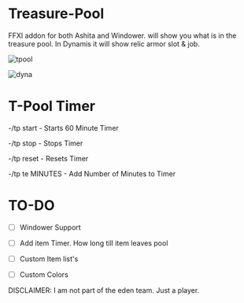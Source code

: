 



# Treasure-Pool
FFXI addon for both Ashita and Windower.
will show you what is in the treasure pool.
In Dynamis it will show relic armor slot & job.

![tpool](https://github.com/user-attachments/assets/31c97042-17b1-4024-827d-8d69542fddbd)

![dyna](https://github.com/user-attachments/assets/32f7ba65-fd09-4d98-8208-220947628906)

# T-Pool Timer 
-/tp start - Starts 60 Minute Timer

-/tp stop - Stops Timer

-/tp reset - Resets Timer

-/tp te MINUTES - Add Number of Minutes to Timer




# TO-DO
- [ ] Windower Support
- [ ] Add item Timer. How long till item leaves pool
- [ ] Custom Item list's
- [ ] Custom Colors


DISCLAIMER: I am not part of the eden team. Just a player.
